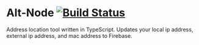 Alt-Node [![Build Status](https://travis-ci.org/alt-locator/alt-node.png?branch=master)](https://travis-ci.org/alt-locator/alt-node)
========

Address location tool written in TypeScript. Updates your local ip address,
external ip address, and mac address to Firebase.
